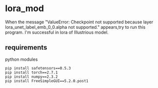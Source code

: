 # lora_mod
When the message "ValueError: Checkpoint not supported because layer lora_unet_label_emb_0_0.alpha not supported." appears,try to run this program. I'm successful in lora of Illustrious model.
## requirements
python modules
```
pip install safetensors==0.5.3
pip install torch==2.7.1
pip install numpy==2.3.2
pip install FreeSimpleGUI==5.2.0.post1
```
